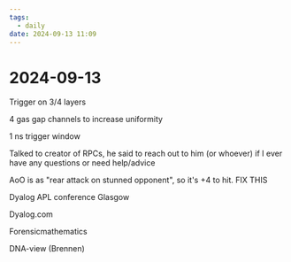 ```yaml
---
tags:
  - daily
date: 2024-09-13 11:09
---
```

# 2024-09-13 

Trigger on 3/4 layers

4 gas gap channels to increase uniformity

1 ns trigger window

Talked to creator of RPCs, he said to reach out to him (or whoever) if I ever have any questions or need help/advice 

AoO is as "rear attack on stunned opponent", so it's +4 to hit. FIX THIS

  

Dyalog APL conference Glasgow 

Dyalog.com

Forensicmathematics

DNA-view (Brennen)